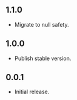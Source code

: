 ## 1.1.0

* Migrate to null safety.

## 1.0.0

* Publish stable version.

## 0.0.1

* Initial release.
